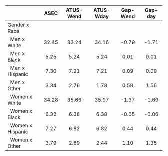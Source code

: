 
|                      |         ASEC |    ATUS-Wend |    ATUS-Wday |     Gap-Wend |      Gap-day |
| -------------------- | :----------: | :----------: | :----------: | :----------: | :----------: |
| Gender x Race        |              |              |              |              |              |
| &nbsp;&nbsp;Men x White |        32.45 |        33.24 |        34.16 |        -0.79 |        -1.71 |
| &nbsp;&nbsp;Men x Black |         5.25 |         5.24 |         5.24 |         0.01 |         0.01 |
| &nbsp;&nbsp;Men x Hispanic |         7.30 |         7.21 |         7.21 |         0.09 |         0.09 |
| &nbsp;&nbsp;Men x Other |         3.34 |         2.76 |         1.78 |         0.58 |         1.56 |
| &nbsp;&nbsp;Women x White |        34.28 |        35.66 |        35.97 |        -1.37 |        -1.69 |
| &nbsp;&nbsp;Women x Black |         6.32 |         6.38 |         6.38 |        -0.05 |        -0.06 |
| &nbsp;&nbsp;Women x Hispanic |         7.27 |         6.82 |         6.82 |         0.44 |         0.44 |
| &nbsp;&nbsp;Women x Other |         3.79 |         2.69 |         2.44 |         1.10 |         1.35 |

